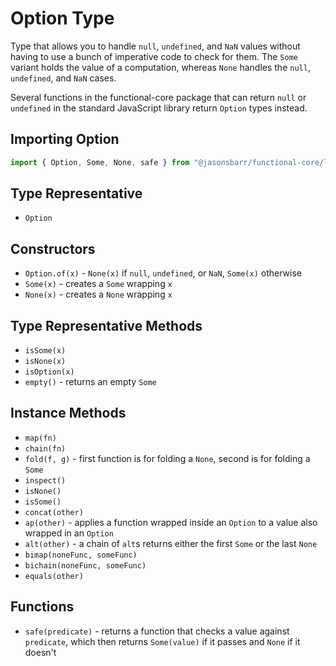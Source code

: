 # Option Type

Type that allows you to handle `null`, `undefined`, and `NaN` values without having to use a bunch of imperative code to check for them. The `Some` variant holds the value of a computation, whereas `None` handles the `null`, `undefined`, and `NaN` cases.

Several functions in the functional-core package that can return `null` or `undefined` in the standard JavaScript library return `Option` types instead.

## Importing Option

```js
import { Option, Some, None, safe } from "@jasonsbarr/functional-core/lib/types/Option";
```

## Type Representative

- `Option`

## Constructors

- `Option.of(x)` - `None(x)` if `null`, `undefined`, or `NaN`, `Some(x)` otherwise
- `Some(x)` - creates a `Some` wrapping `x`
- `None(x)` - creates a `None` wrapping `x`

## Type Representative Methods

- `isSome(x)`
- `isNone(x)`
- `isOption(x)`
- `empty()` - returns an empty `Some`

## Instance Methods

- `map(fn)`
- `chain(fn)`
- `fold(f, g)` - first function is for folding a `None`, second is for folding a `Some`
- `inspect()`
- `isNone()`
- `isSome()`
- `concat(other)`
- `ap(other)` - applies a function wrapped inside an `Option` to a value also wrapped in an `Option`
- `alt(other)` - a chain of `alt`s returns either the first `Some` or the last `None`
- `bimap(noneFunc, someFunc)`
- `bichain(noneFunc, someFunc)`
- `equals(other)`

## Functions

- `safe(predicate)` - returns a function that checks a value against `predicate`, which then returns `Some(value)` if it passes and `None` if it doesn't
